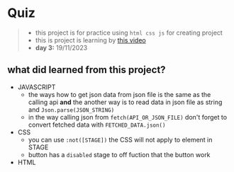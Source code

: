 # Quiz

> - this project is for practice using ```html css js``` for creating project
> - this is project is learning by [this video](https://youtu.be/PBcqGxrr9g8?si=QM77gvTWo5ahrhaL)
> - **day 3:** 19/11/2023

## what did learned from this project?
- JAVASCRIPT
    - the ways how to get json data from json file is the same as the calling api **and** the another way is to read data in json file as string and ```Json.parse(JSON_STRING)```
    - in the way calling json from ```fetch(API_OR_JSON_FILE)``` don't forget to convert fetched data with ```FETCHED_DATA.json()```
- CSS
    - you can use ```:not([STAGE])``` the CSS will not apply to element in STAGE
    - button has a ```disabled``` stage to off fuction that the button work
- HTML